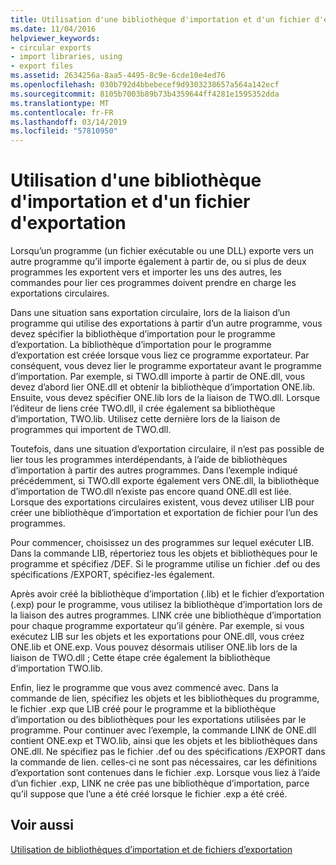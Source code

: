 ```yaml
---
title: Utilisation d'une bibliothèque d'importation et d'un fichier d'exportation
ms.date: 11/04/2016
helpviewer_keywords:
- circular exports
- import libraries, using
- export files
ms.assetid: 2634256a-8aa5-4495-8c9e-6cde10e4ed76
ms.openlocfilehash: 030b792d4bbebecef9d9303238657a564a142ecf
ms.sourcegitcommit: 8105b7003b89b73b4359644ff4281e1595352dda
ms.translationtype: MT
ms.contentlocale: fr-FR
ms.lasthandoff: 03/14/2019
ms.locfileid: "57810950"
---
```

# <a name="using-an-import-library-and-export-file"></a>Utilisation d'une bibliothèque d'importation et d'un fichier d'exportation

Lorsqu’un programme (un fichier exécutable ou une DLL) exporte vers un autre programme qu’il importe également à partir de, ou si plus de deux programmes les exportent vers et importer les uns des autres, les commandes pour lier ces programmes doivent prendre en charge les exportations circulaires.

Dans une situation sans exportation circulaire, lors de la liaison d’un programme qui utilise des exportations à partir d’un autre programme, vous devez spécifier la bibliothèque d’importation pour le programme d’exportation. La bibliothèque d’importation pour le programme d’exportation est créée lorsque vous liez ce programme exportateur. Par conséquent, vous devez lier le programme exportateur avant le programme d’importation. Par exemple, si TWO.dll importe à partir de ONE.dll, vous devez d’abord lier ONE.dll et obtenir la bibliothèque d’importation ONE.lib. Ensuite, vous devez spécifier ONE.lib lors de la liaison de TWO.dll. Lorsque l’éditeur de liens crée TWO.dll, il crée également sa bibliothèque d’importation, TWO.lib. Utilisez cette dernière lors de la liaison de programmes qui importent de TWO.dll.

Toutefois, dans une situation d’exportation circulaire, il n’est pas possible de lier tous les programmes interdépendants, à l’aide de bibliothèques d’importation à partir des autres programmes. Dans l’exemple indiqué précédemment, si TWO.dll exporte également vers ONE.dll, la bibliothèque d’importation de TWO.dll n’existe pas encore quand ONE.dll est liée. Lorsque des exportations circulaires existent, vous devez utiliser LIB pour créer une bibliothèque d’importation et exportation de fichier pour l’un des programmes.

Pour commencer, choisissez un des programmes sur lequel exécuter LIB. Dans la commande LIB, répertoriez tous les objets et bibliothèques pour le programme et spécifiez /DEF. Si le programme utilise un fichier .def ou des spécifications /EXPORT, spécifiez-les également.

Après avoir créé la bibliothèque d’importation (.lib) et le fichier d’exportation (.exp) pour le programme, vous utilisez la bibliothèque d’importation lors de la liaison des autres programmes. LINK crée une bibliothèque d’importation pour chaque programme exportateur qu’il génère. Par exemple, si vous exécutez LIB sur les objets et les exportations pour ONE.dll, vous créez ONE.lib et ONE.exp. Vous pouvez désormais utiliser ONE.lib lors de la liaison de TWO.dll ; Cette étape crée également la bibliothèque d’importation TWO.lib.

Enfin, liez le programme que vous avez commencé avec. Dans la commande de lien, spécifiez les objets et les bibliothèques du programme, le fichier .exp que LIB créé pour le programme et la bibliothèque d’importation ou des bibliothèques pour les exportations utilisées par le programme. Pour continuer avec l’exemple, la commande LINK de ONE.dll contient ONE.exp et TWO.lib, ainsi que les objets et les bibliothèques dans ONE.dll. Ne spécifiez pas le fichier .def ou des spécifications /EXPORT dans la commande de lien. celles-ci ne sont pas nécessaires, car les définitions d’exportation sont contenues dans le fichier .exp. Lorsque vous liez à l’aide d’un fichier .exp, LINK ne crée pas une bibliothèque d’importation, parce qu’il suppose que l’une a été créé lorsque le fichier .exp a été créé.

## <a name="see-also"></a>Voir aussi

[Utilisation de bibliothèques d’importation et de fichiers d’exportation](working-with-import-libraries-and-export-files.md)
